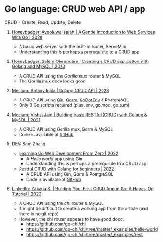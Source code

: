 # Go language: CRUD web API / app

CRUD = Create, Read, Update, Delete

1. [Honeybadger: Ayooluwa Isaiah | A Gentle Introduction to Web Services With Go | 2020](https://www.honeybadger.io/blog/go-web-services/)
   - A basic web server with the built-in router, ServeMux
   - Understanding this is perhaps a prerequisite to a CRUD app

1. [Honeybadger: Salem Olorundare | Creating a CRUD application with Golang and MySQL | 2023](https://www.honeybadger.io/blog/how-to-create-crud-application-with-golang-and-mysql/)
   - A CRUD API using the *Gorilla mux* router & MySQL
   - The [Gorilla mux](https://github.com/gorilla/mux) doco looks good

1. [Medium: Antony Injila | Golang CRUD API | 2023](https://medium.com/@antonyshikubu/golang-crud-api-45abf75b6a10)
   - A CRUD API using [Gin](https://github.com/gin-gonic/gin),
     [Gorm](https://github.com/jinzhu/gorm),
     [GoDotEnv](https://github.com/joho/godotenv) & PostgreSQL
   - Only 3 Go scripts required (plus .env, go.mod, go.sum)

1. [Medium: Vishal Jain | Building basic RESTful (CRUD) with Golang & MySQL | 2021](https://towardsdev.com/building-basic-restful-crud-with-golang-mysql-6869dfdefade)
   - A CRUD API using Gorilla mux, Gorm & MySQL
   - Code is available at [GitHub](https://github.com/Vishalj32/rest-go-demo)

1. DEV: Sam Zhang
   - [Learning Go Web Development From Zero | 2022](https://dev.to/samzhangjy/learning-go-web-development-from-zero-a1l)
     * A *Hello world* app using Gin
     * Understanding this is perhaps a prerequisite to a CRUD app
   - [Restful CRUD with Golang for beginners | 2022](https://dev.to/samzhangjy/restful-crud-with-golang-for-beginners-23ia)
     * A CRUD API using Gin, Gorm & PostgreSQL
     * Code is available at [GitHub](https://github.com/samzhangjy/go-blog)

1. [LinkedIn: Zakaria S. | Building Your First CRUD App in Go: A Hands-On Tutorial | 2023](https://www.linkedin.com/pulse/building-your-first-crud-app-go-hands-on-tutorial-zackaria-slimane-)
   - A CRUD API using the *chi* router & MySQL
   - It might be difficult to create a working app from the article (and there is no git repo)
   - However, the chi router appears to have good doco:
     * https://github.com/go-chi/chi
     * https://github.com/go-chi/chi/tree/master/_examples/hello-world
     * https://github.com/go-chi/chi/tree/master/_examples/rest

